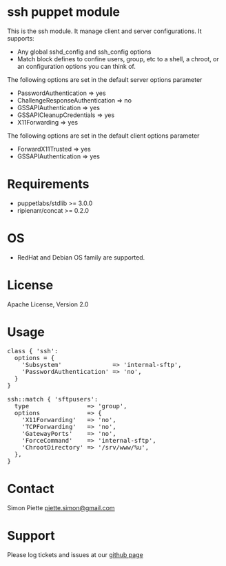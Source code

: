 
# ssh puppet module

This is the ssh module. It manage client and server configurations. It supports:

- Any global sshd_config and ssh_config options
- Match block defines to confine users, group, etc to a shell, a chroot, or an
  configuration options you can think of.

The following options are set in the default server options parameter

- PasswordAuthentication          => yes
- ChallengeResponseAuthentication => no
- GSSAPIAuthentication            => yes
- GSSAPICleanupCredentials        => yes
- X11Forwarding                   => yes

The following options are set in the default client options parameter

- ForwardX11Trusted    => yes
- GSSAPIAuthentication => yes

# Requirements

- puppetlabs/stdlib >= 3.0.0
- ripienarr/concat >= 0.2.0

# OS
- RedHat and Debian OS family are supported.

# License
Apache License, Version 2.0

# Usage

<pre>
class { 'ssh':
  options = {
    'Subsystem'              => 'internal-sftp',
    'PasswordAuthentication' => 'no',
  }
}

ssh::match { 'sftpusers':
  type                => 'group',
  options             => {
    'X11Forwarding'   => 'no',
    'TCPForwarding'   => 'no',
    'GatewayPorts'    => 'no',
    'ForceCommand'    => 'internal-sftp',
    'ChrootDirectory' => '/srv/www/%u',
  },
}
</pre>

# Contact
Simon Piette <piette.simon@gmail.com>

# Support

Please log tickets and issues at our [github page](https://github.com/spiette/puppet-ssh)
